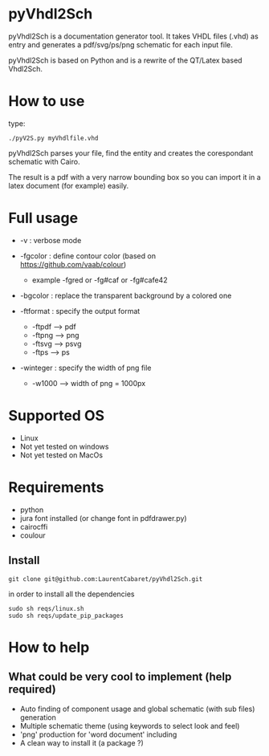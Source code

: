 pyVhdl2Sch
==========
pyVhdl2Sch is a documentation generator tool. It takes VHDL files (.vhd) as entry and generates a pdf/svg/ps/png schematic for each input file.

pyVhdl2Sch is based on Python and is a rewrite of the QT/Latex based Vhdl2Sch.

How to use
======
type:

    ./pyV2S.py myVhdlfile.vhd

pyVhdl2Sch parses your file, find the entity and creates the corespondant schematic with Cairo.

The result is a pdf with a very narrow bounding box so you can import it in a latex document (for example) easily.

Full usage
==========

  * -v : verbose mode

  * -fgcolor : define contour color (based on https://github.com/vaab/colour)
    * example -fgred or -fg#caf or -fg#cafe42
  
  * -bgcolor : replace the transparent background by a colored one
  * -ftformat : specify the output format
    * -ftpdf --> pdf
    * -ftpng --> png
    * -ftsvg --> psvg
    * -ftps  --> ps
  * -winteger : specify the width of png file
    * -w1000 --> width of png = 1000px
  

Supported OS
============
- Linux
- Not yet tested on windows
- Not yet tested on MacOs

Requirements
============
- python
- jura font installed (or change font in pdfdrawer.py)
- cairocffi
- coulour


Install
-------
    git clone git@github.com:LaurentCabaret/pyVhdl2Sch.git

in order to install all the dependencies

	sudo sh reqs/linux.sh
	sudo sh reqs/update_pip_packages

How to help
===========

What could be very cool to implement (help required)
------------------------------------
  * Auto finding of component usage and global schematic (with sub files) generation
  * Multiple schematic theme (using keywords to select look and feel)
  * 'png' production for 'word document' including 
  * A clean way to install it (a package ?)
